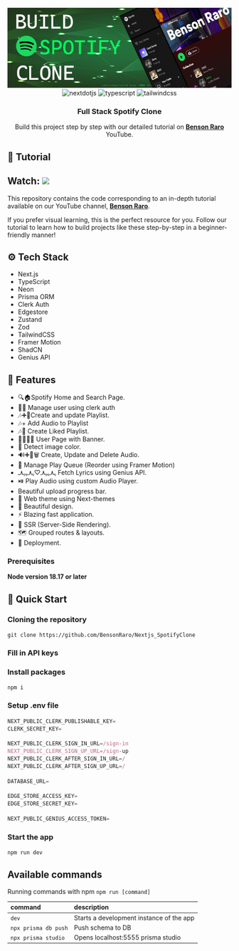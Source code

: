 <div align="center">
  <br />
  <!-- TODO: change -->
    <a href="https://youtu.be/PuOVqP_cjkE?feature=shared" target="_blank">
      <img src="https://github.com/BensonRaro/Nextjs_SpotifyClone/blob/main/public/SpotifyClonebanner.jpg?raw=true" alt="Project Banner">
    </a>
  <br />
  
  <div>
    <img src="https://img.shields.io/badge/-Next_JS-black?style=for-the-badge&logoColor=white&logo=nextdotjs&color=000000" alt="nextdotjs" />
    <img src="https://img.shields.io/badge/-TypeScript-black?style=for-the-badge&logoColor=white&logo=typescript&color=3178C6" alt="typescript" />
    <img src="https://img.shields.io/badge/-Tailwind_CSS-black?style=for-the-badge&logoColor=white&logo=tailwindcss&color=06B6D4" alt="tailwindcss" />
    
  </div>

  <h3 align="center">Full Stack Spotify Clone</h3>

   <div align="center">
     Build this project step by step with our detailed tutorial on <a href="https://www.youtube.com/@BensonRaro/videos" target="_blank"><b>Benson Raro</b></a> YouTube.
    </div>
</div>

## 🚨 Tutorial

## Watch: <a href="https://www.youtube.com/watch?v=j3gRSxB5OVg&t=975s" target="_blank"><img src="https://github.com/sujatagunale/EasyRead/assets/151519281/1736fca5-a031-4854-8c09-bc110e3bc16d" /></a>

This repository contains the code corresponding to an in-depth tutorial available on our YouTube channel, <a href="https://www.youtube.com/@BensonRaro/videos" target="_blank"><b>Benson Raro</b></a>.

If you prefer visual learning, this is the perfect resource for you. Follow our tutorial to learn how to build projects like these step-by-step in a beginner-friendly manner!

## <a name="tech-stack">⚙️ Tech Stack</a>

- Next.js
- TypeScript
- Neon
- Prisma ORM
- Clerk Auth
- Edgestore
- Zustand
- Zod
- TailwindCSS
- Framer Motion
- ShadCN
- Genius API

## <a name="features">🔋 Features</a>

- 🔍🏠Spotify Home and Search Page.
- 🙍‍♂️ Manage user using clerk auth
- 🎶➕🔄Create and update Playlist.
- 🎶+ Add Audio to Playlist
- 🎶🎥 Create Liked Playlist.
- 📄🙍‍♂️🚩 User Page with Banner.
- 🌈 Detect image color.
- 🔊➕🔄🗑️ Create, Update and Delete Audio.
- 🔀 Manage Play Queue (Reorder using Framer Motion)
- ﮩ٨ـﮩﮩ٨ـ♡ﮩ٨ـﮩﮩ٨ـ Fetch Lyrics using Genius API.
- ⏯️ Play Audio using custom Audio Player.
- Beautiful upload progress bar.
- 🔮 Web theme using Next-themes
- 🎨 Beautiful design.
- ⚡ Blazing fast application.
- 📄 SSR (Server-Side Rendering).
- 🗺️ Grouped routes & layouts.
- 🚀 Deployment.

### Prerequisites

**Node version 18.17 or later**

## <a name="quick-start">🤸 Quick Start</a>

### Cloning the repository

```shell
git clone https://github.com/BensonRaro/Nextjs_SpotifyClone
```

### Fill in API keys

### Install packages

```shell
npm i
```

### Setup .env file

```js
NEXT_PUBLIC_CLERK_PUBLISHABLE_KEY=
CLERK_SECRET_KEY=

NEXT_PUBLIC_CLERK_SIGN_IN_URL=/sign-in
NEXT_PUBLIC_CLERK_SIGN_UP_URL=/sign-up
NEXT_PUBLIC_CLERK_AFTER_SIGN_IN_URL=/
NEXT_PUBLIC_CLERK_AFTER_SIGN_UP_URL=/

DATABASE_URL=

EDGE_STORE_ACCESS_KEY=
EDGE_STORE_SECRET_KEY=

NEXT_PUBLIC_GENIUS_ACCESS_TOKEN=
```

### Start the app

```shell
npm run dev
```

## Available commands

Running commands with npm `npm run [command]`

| command              | description                              |
| :------------------- | :--------------------------------------- |
| `dev`                | Starts a development instance of the app |
| `npx prisma db push` | Push schema to DB                        |
| `npx prisma studio`  | Opens localhost:5555 prisma studio       |

